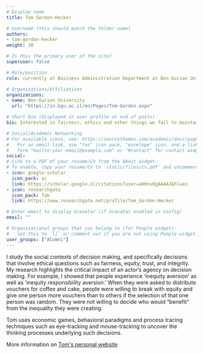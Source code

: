 ```yaml
---
# Display name
title: Tom Gordon-Hecker

# Username (this should match the folder name)
authors:
- tom-gordon-hecker
weight: 30

# Is this the primary user of the site?
superuser: false

# Role/position
role: currently at Business Administration Department at Ben-Gurion University

# Organizations/Affiliations
organizations:
- name: Ben-Gurion University
  url: "https://in.bgu.ac.il/en/Pages/Tom-Gordon.aspx"

# Short bio (displayed in user profile at end of posts)
bio: Interested in fairness, ethics and other things we fail to maintain

# Social/Academic Networking
# For available icons, see: https://sourcethemes.com/academic/docs/page-builder/#icons
#   For an email link, use "fas" icon pack, "envelope" icon, and a link in the
#   form "mailto:your-email@example.com" or "#contact" for contact widget.
social:
# Link to a PDF of your resume/CV from the About widget.
# To enable, copy your resume/CV to `static/files/cv.pdf` and uncomment the lines below.
- icon: google-scholar
  icon_pack: ai
  link: https://scholar.google.nl/citations?user=aKHnvOgAAAAJ&hl=en
- icon: researchgate
  icon_pack: fab
  link: https://www.researchgate.net/profile/Tom_Gordon-Hecker

# Enter email to display Gravatar (if Gravatar enabled in Config)
email: ""

# Organizational groups that you belong to (for People widget)
#   Set this to `[]` or comment out if you are not using People widget.
user_groups: ["Alumni"]
---
```


I study the social contexts of decision making, and specifically decisions that involve ethical questions such as fairness, equity, trust, and integrity. My research highlights the critical impact of an actor’s agency on decision making. For example, I showed that people experience ‘inequity aversion’ as well as ‘inequity responsibility aversion.’ When they were asked to distribute vouchers for coffee and cake, people were willing to break with equity and give one person more vouchers than to others if the selection of that one person was random. They were not willing to decide who would “benefit” from the inequality they were creating. 

Tom uses economic games, behavioral paradigms and process tracing techniques such as eye-tracking and mouse-tracking to uncover the thinking processes underlying such decisions.

More information on [Tom's personal website](https://in.bgu.ac.il/en/Pages/Tom-Gordon.aspx)

